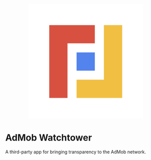 <div align=center>
    <img src="./app/assets/logo.png" width=360>
</div>

# AdMob Watchtower
A third-party app for bringing transparency to the AdMob network.
